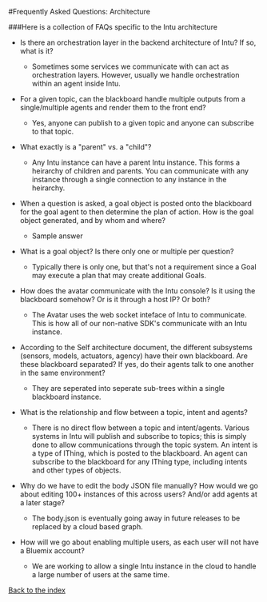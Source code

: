 #Frequently Asked Questions: Architecture

###Here is a collection of FAQs specific to the Intu architecture

* Is there an orchestration layer in the backend architecture of Intu? If so, what is it?
  * Sometimes some services we communicate with can act as orchestration layers. However, usually we handle orchestration within an agent inside Intu.

* For a given topic, can the blackboard handle multiple outputs from a single/multiple agents and render them to the front end?
  * Yes, anyone can publish to a given topic and anyone can subscribe to that topic. 

* What exactly is a "parent" vs. a "child"?
  * Any Intu instance can have a parent Intu instance. This forms a heirarchy of children and parents. You can communicate with any instance through a single connection to any instance in the heirarchy.

* When a question is asked, a goal object is posted onto the blackboard for the goal agent to then determine the plan of action. How is the goal object generated, and by whom and where?
  * Sample answer

* What is a goal object? Is there only one or multiple per question?
  * Typically there is only one, but that's not a requirement since a Goal may execute a plan that may create additional Goals.

* How does the avatar communicate with the Intu console? Is it using the blackboard somehow? Or is it through a host IP? Or both?
  * The Avatar uses the web socket inteface of Intu to communicate. This is how all of our non-native SDK's communicate with an Intu instance.

* According to the Self architecture document, the different subsystems (sensors, models, actuators, agency) have their own blackboard. Are these blackboard separated? If yes, do their agents talk to one another in the same environment?
  * They are seperated into seperate sub-trees within a single blackboard instance.

* What is the relationship and flow between a topic, intent and agents?
  * There is no direct flow between a topic and intent/agents. Various systems in Intu will publish and subscribe to topics; this is simply done to allow communications through the topic system. An intent is a type of IThing, which is posted to the blackboard. An agent can subscribe to the blackboard for any IThing type, including intents and other types of objects.

* Why do we have to edit the body JSON file manually? How would we go about editing 100+ instances of this across users? And/or add agents at a later stage?
  * The body.json is eventually going away in future releases to be replaced by a cloud based graph.

* How will we go about enabling multiple users, as each user will not have a Bluemix account?
  * We are working to allow a single Intu instance in the cloud to handle a large number of users at the same time. 

[Back to the index](../../README.md)
